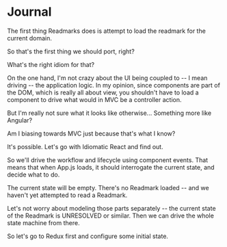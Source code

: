 # Journal

The first thing Readmarks does is attempt to load the readmark for the current domain.

So that's the first thing we should port, right?

What's the right idiom for that?

On the one hand, I'm not crazy about the UI being coupled to -- I mean driving -- the application logic. In my opinion,
since components are part of the DOM, which is really all about view, you shouldn't have to load a component to drive
what would in MVC be a controller action.

But I'm really not sure what it looks like otherwise... Something more like Angular?

Am I biasing towards MVC just because that's what I know?

It's possible. Let's go with Idiomatic React and find out.

So we'll drive the workflow and lifecycle using component events. That means that when App.js loads, it should
interrogate the current state, and decide what to do.

The current state will be empty. There's no Readmark loaded -- and we haven't yet attempted to read a Readmark.

Let's not worry about modeling those parts separately -- the current state of the Readmark is UNRESOLVED or similar.
Then we can drive the whole state machine from there.

So let's go to Redux first and configure some initial state.
